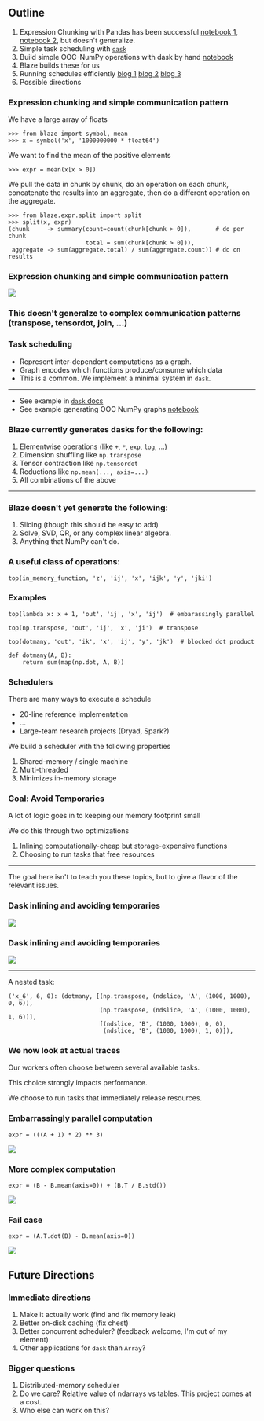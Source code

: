 ## Outline

1.  Expression Chunking with Pandas has been successful [notebook
1](http://nbviewer.ipython.org/url/blaze.pydata.org/notebooks/timings-csv.ipynb), [notebook 2](http://nbviewer.ipython.org/url/blaze.pydata.org/notebooks/timings-bcolz.ipynb), but doesn't generalize.
2.  Simple task scheduling with [`dask`](http://dask.readthedocs.org/en/latest/)
3.  Build simple OOC-NumPy operations with dask by hand [notebook](http://nbviewer.ipython.org/github/ContinuumIO/dask/blob/master/notebooks/simple-numpy-sum.ipynb)
4.  Blaze builds these for us
5.  Running schedules efficiently
    [blog 1](http://mrocklin.github.com/blog/work/2014/12/27/Towards-OOC)
    [blog 2](http://mrocklin.github.com/blog/work/2014/12/30/Towards-OOC-Frontend)
    [blog 3](http://mrocklin.github.com/blog/work/2015/01/06/Towards-OOC-Scheduling)
6.  Possible directions



### Expression chunking and simple communication pattern

We have a large array of floats

    >>> from blaze import symbol, mean
    >>> x = symbol('x', '1000000000 * float64')

We want to find the mean of the positive elements

    >>> expr = mean(x[x > 0])

We pull the data in chunk by chunk, do an operation on each chunk, concatenate the results into an aggregate, then do a different operation on the aggregate.

    >>> from blaze.expr.split import split
    >>> split(x, expr)
    (chunk     -> summary(count=count(chunk[chunk > 0]),       # do per chunk
                          total = sum(chunk[chunk > 0])),
     aggregate -> sum(aggregate.total) / sum(aggregate.count)) # do on results


### Expression chunking and simple communication pattern

![](images/chunking.png)


### This doesn't generalze to complex communication patterns (transpose, tensordot, join, ...)



### Task scheduling

* Represent inter-dependent computations as a graph.
* Graph encodes which functions produce/consume which data
* This is a common.  We implement a minimal system in `dask`.

<hr>

* See example in [`dask` docs](http://dask.readthedocs.org/en/latest/)
* See example generating OOC NumPy graphs [notebook](http://nbviewer.ipython.org/github/ContinuumIO/dask/blob/master/notebooks/simple-numpy-sum.ipynb)


### Blaze currently generates dasks for the following:

1.  Elementwise operations (like `+`, `*`, `exp`, `log`, ...)
2.  Dimension shuffling like `np.transpose`
3.  Tensor contraction like `np.tensordot`
4.  Reductions like `np.mean(..., axis=...)`
5.  All combinations of the above

<hr>

### Blaze doesn't yet generate the following:

1.  Slicing (though this should be easy to add)
2.  Solve, SVD, QR, or any complex linear algebra.
3.  Anything that NumPy can't do.


### A useful class of operations:

    top(in_memory_function, 'z', 'ij', 'x', 'ijk', 'y', 'jki')

### Examples

    top(lambda x: x + 1, 'out', 'ij', 'x', 'ij')  # embarassingly parallel

    top(np.transpose, 'out', 'ij', 'x', 'ji')  # transpose

    top(dotmany, 'out', 'ik', 'x', 'ij', 'y', 'jk')  # blocked dot product

    def dotmany(A, B):
        return sum(map(np.dot, A, B))



### Schedulers

There are many ways to execute a schedule

*   20-line reference implementation
*   ...
*   Large-team research projects (Dryad, Spark?)

We build a scheduler with the following properties

1.  Shared-memory / single machine
2.  Multi-threaded
3.  Minimizes in-memory storage


### Goal: Avoid Temporaries

A lot of logic goes in to keeping our memory footprint small

We do this through two optimizations

1.  Inlining computationally-cheap but storage-expensive functions
2.  Choosing to run tasks that free resources

<hr>

The goal here isn't to teach you these topics, but to give a flavor of the
relevant issues.


### Dask inlining and avoiding temporaries

![](images/dask/uninlined.png)


### Dask inlining and avoiding temporaries

![](images/dask/inlined.png)

<hr>

A nested task:

    ('x_6', 6, 0): (dotmany, [(np.transpose, (ndslice, 'A', (1000, 1000), 0, 6)),
                              (np.transpose, (ndslice, 'A', (1000, 1000), 1, 6))],
                              [(ndslice, 'B', (1000, 1000), 0, 0),
                               (ndslice, 'B', (1000, 1000), 1, 0)]),




### We now look at actual traces

Our workers often choose between several available tasks.

This choice strongly impacts performance.

We choose to run tasks that immediately release resources.


### Embarrassingly parallel computation

    expr = (((A + 1) * 2) ** 3)

![](images/dask/embarrassing.gif)


### More complex computation

    expr = (B - B.mean(axis=0)) + (B.T / B.std())

![](images/dask/normalized-b.gif)


### Fail case

    expr = (A.T.dot(B) - B.mean(axis=0))

![](images/dask/fail-case.gif)



## Future Directions

### Immediate directions

1.  Make it actually work (find and fix memory leak)
2.  Better on-disk caching (fix chest)
3.  Better concurrent scheduler?  (feedback welcome, I'm out of my element)
4.  Other applications for `dask` than `Array`?

### Bigger questions

1.  Distributed-memory scheduler
2.  Do we care?  Relative value of ndarrays vs tables.  This project comes at a cost.
3.  Who else can work on this?

